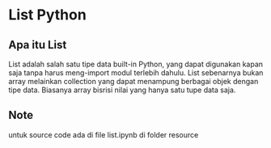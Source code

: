 # List Python

  ## Apa itu List

  List adalah salah satu tipe data built-in Python, yang dapat digunakan kapan saja tanpa harus meng-import modul terlebih dahulu. List sebenarnya bukan array melainkan
  collection yang dapat menampung berbagai objek dengan tipe data. Biasanya array
  bisrisi nilai yang hanya satu tupe data saja.


  ## Note

  untuk source code ada di file list.ipynb di folder resource
